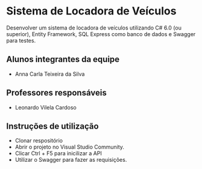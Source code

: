 # Sistema de Locadora de Veículos
Desenvolver um sistema de locadora de veículos utilizando C# 6.0 (ou superior), Entity Framework, SQL Express como banco de dados e Swagger para testes.

## Alunos integrantes da equipe

* Anna Carla Teixeira da Silva

## Professores responsáveis

* Leonardo Vilela Cardoso

## Instruções de utilização

* Clonar respositório
* Abrir o projeto no Visual Studio Community.
* Clicar Ctrl + F5 para inicilizar a API
* Utilizar o Swagger para fazer as requisições.